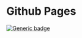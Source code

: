 # Github Pages
[![Generic badge](https://img.shields.io/badge/Maintained%3F-maybe-brightgreen.svg)](https://fadryl.github.io/Pages-test/)
